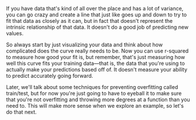 If you have data that's kind of all over the place and has a lot of variance, you can go crazy and create a line that just like goes up and down to try to fit that data as closely as it can, but in fact that doesn't represent the intrinsic relationship of that data. It doesn't do a good job of predicting new values.

So always start by just visualizing your data and think about how complicated does the curve really needs to be. Now you can use r-squared to measure how good your fit is, but remember, that's just measuring how well this curve fits your training data—that is, the data that you're using to actually make your predictions based off of. It doesn't measure your ability to predict accurately going forward.

Later, we'll talk about some techniques for preventing overfitting called train/test, but for now you're just going to have to eyeball it to make sure that you're not overfitting and throwing more degrees at a function than you need to. This will make more sense when we explore an example, so let's do that next.